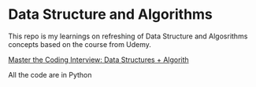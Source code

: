 # Data Structure and Algorithms

This repo is my learnings on refreshing of Data Structure and Algosrithms concepts based on the course from Udemy.

[Master the Coding Interview: Data Structures + Algorith](https://www.udemy.com/course/master-the-coding-interview-data-structures-algorithms/?srsltid=AfmBOoqnxPV2W_jALvtfNAfrjwOT_dX1rT2TtxBOjr77BTbAHQWf71O7)

All the code are in Python 
